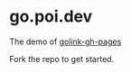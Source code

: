 # go.poi.dev

The demo of [golink-gh-pages][golink-gh-pages]

Fork the repo to get started.

[golink-gh-pages]: https://github.com/poifuture/golink-gh-pages
